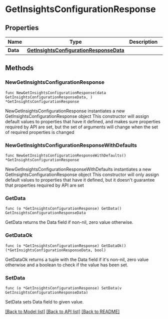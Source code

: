 # GetInsightsConfigurationResponse

## Properties

Name | Type | Description | Notes
------------ | ------------- | ------------- | -------------
**Data** | [**GetInsightsConfigurationResponseData**](GetInsightsConfigurationResponseData.md) |  | 

## Methods

### NewGetInsightsConfigurationResponse

`func NewGetInsightsConfigurationResponse(data GetInsightsConfigurationResponseData, ) *GetInsightsConfigurationResponse`

NewGetInsightsConfigurationResponse instantiates a new GetInsightsConfigurationResponse object
This constructor will assign default values to properties that have it defined,
and makes sure properties required by API are set, but the set of arguments
will change when the set of required properties is changed

### NewGetInsightsConfigurationResponseWithDefaults

`func NewGetInsightsConfigurationResponseWithDefaults() *GetInsightsConfigurationResponse`

NewGetInsightsConfigurationResponseWithDefaults instantiates a new GetInsightsConfigurationResponse object
This constructor will only assign default values to properties that have it defined,
but it doesn't guarantee that properties required by API are set

### GetData

`func (o *GetInsightsConfigurationResponse) GetData() GetInsightsConfigurationResponseData`

GetData returns the Data field if non-nil, zero value otherwise.

### GetDataOk

`func (o *GetInsightsConfigurationResponse) GetDataOk() (*GetInsightsConfigurationResponseData, bool)`

GetDataOk returns a tuple with the Data field if it's non-nil, zero value otherwise
and a boolean to check if the value has been set.

### SetData

`func (o *GetInsightsConfigurationResponse) SetData(v GetInsightsConfigurationResponseData)`

SetData sets Data field to given value.



[[Back to Model list]](../README.md#documentation-for-models) [[Back to API list]](../README.md#documentation-for-api-endpoints) [[Back to README]](../README.md)


